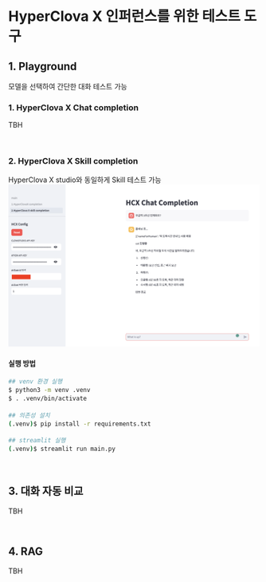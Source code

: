 # HyperClova X 인퍼런스를 위한 테스트 도구

## 1. Playground
모델을 선택하여 간단한 대화 테스트 가능

### 1. HyperClova X Chat completion
TBH

<br>

### 2. HyperClova X Skill completion
HyperClova X studio와 동일하게 Skill 테스트 가능
![Alt text](images/2_HCX_skill_completion/1.png)

#### 실행 방법
```bash
## venv 환경 실행
$ python3 -m venv .venv
$ . .venv/bin/activate

## 의존성 설치
(.venv)$ pip install -r requirements.txt

## streamlit 실행
(.venv)$ streamlit run main.py
```

<br>

## 3. 대화 자동 비교
TBH

<br>

## 4. RAG
TBH